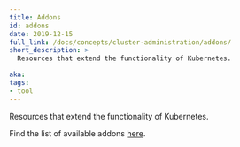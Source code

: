```yaml
---
title: Addons
id: addons
date: 2019-12-15
full_link: /docs/concepts/cluster-administration/addons/
short_description: >
  Resources that extend the functionality of Kubernetes.

aka:
tags:
- tool
---
```

  Resources that extend the functionality of Kubernetes.

<!--more-->
Find the list of available addons [here](/docs/concepts/cluster-administration/addons/).
